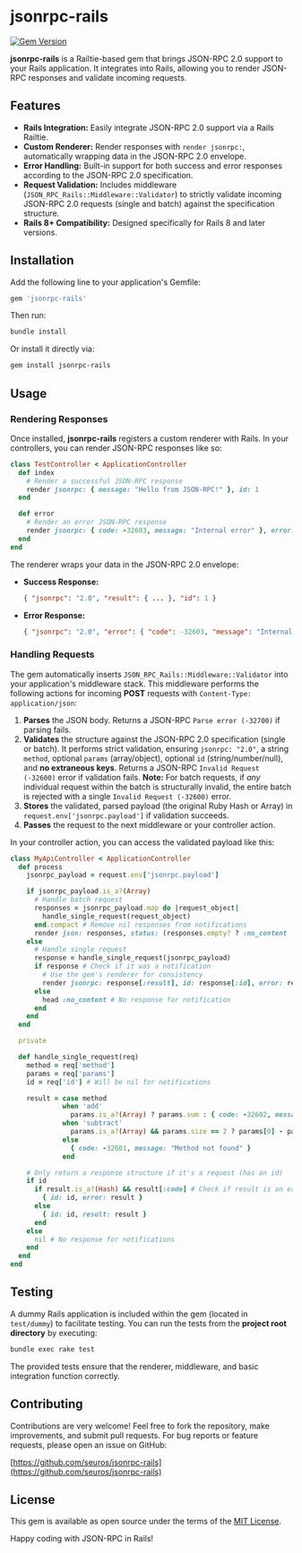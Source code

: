 # jsonrpc-rails

[![Gem Version](https://badge.fury.io/rb/jsonrpc-rails.svg)](https://badge.fury.io/rb/jsonrpc-rails)

**jsonrpc-rails** is a Railtie-based gem that brings JSON-RPC 2.0 support to your Rails application.
It integrates into Rails, allowing you to render JSON-RPC responses and validate incoming requests.

## Features

- **Rails Integration:** Easily integrate JSON-RPC 2.0 support via a Rails Railtie.
- **Custom Renderer:** Render responses with `render jsonrpc:`, automatically wrapping data in the JSON-RPC 2.0 envelope.
- **Error Handling:** Built-in support for both success and error responses according to the JSON-RPC 2.0 specification.
- **Request Validation:** Includes middleware (`JSON_RPC_Rails::Middleware::Validator`) to strictly validate incoming JSON-RPC 2.0 requests (single and batch) against the specification structure.
- **Rails 8+ Compatibility:** Designed specifically for Rails 8 and later versions.

## Installation

Add the following line to your application's Gemfile:

```ruby
gem 'jsonrpc-rails'
```

Then run:

```bash
bundle install
```

Or install it directly via:

```bash
gem install jsonrpc-rails
```

## Usage

### Rendering Responses

Once installed, **jsonrpc-rails** registers a custom renderer with Rails. 
In your controllers, you can render JSON-RPC responses like so:

```ruby
class TestController < ApplicationController
  def index
    # Render a successful JSON-RPC response
    render jsonrpc: { message: "Hello from JSON-RPC!" }, id: 1
  end

  def error
    # Render an error JSON-RPC response
    render jsonrpc: { code: -32603, message: "Internal error" }, error: true, id: 2
  end
end
```

The renderer wraps your data in the JSON-RPC 2.0 envelope:
- **Success Response:**
  ```json
  { "jsonrpc": "2.0", "result": { ... }, "id": 1 }
  ```
- **Error Response:**
  ```json
  { "jsonrpc": "2.0", "error": { "code": -32603, "message": "Internal error" }, "id": 2 }
  ```

### Handling Requests

The gem automatically inserts `JSON_RPC_Rails::Middleware::Validator` into your application's middleware stack. This middleware performs the following actions for incoming **POST** requests with `Content-Type: application/json`:

1.  **Parses** the JSON body. Returns a JSON-RPC `Parse error (-32700)` if parsing fails.
2.  **Validates** the structure against the JSON-RPC 2.0 specification (single or batch). It performs strict validation, ensuring `jsonrpc: "2.0"`, a string `method`, optional `params` (array/object), optional `id` (string/number/null), and **no extraneous keys**. Returns a JSON-RPC `Invalid Request (-32600)` error if validation fails. **Note:** For batch requests, if *any* individual request within the batch is structurally invalid, the entire batch is rejected with a single `Invalid Request (-32600)` error.
3.  **Stores** the validated, parsed payload (the original Ruby Hash or Array) in `request.env['jsonrpc.payload']` if validation succeeds.
4.  **Passes** the request to the next middleware or your controller action.

In your controller action, you can access the validated payload like this:

```ruby
class MyApiController < ApplicationController
  def process
    jsonrpc_payload = request.env['jsonrpc.payload']

    if jsonrpc_payload.is_a?(Array)
      # Handle batch request
      responses = jsonrpc_payload.map do |request_object|
        handle_single_request(request_object)
      end.compact # Remove nil responses from notifications
      render json: responses, status: (responses.empty? ? :no_content : :ok)
    else
      # Handle single request
      response = handle_single_request(jsonrpc_payload)
      if response # Check if it was a notification
        # Use the gem's renderer for consistency
        render jsonrpc: response[:result], id: response[:id], error: response.key?(:error) ? response[:error] : nil
      else
        head :no_content # No response for notification
      end
    end
  end

  private

  def handle_single_request(req)
    method = req['method']
    params = req['params']
    id = req['id'] # Will be nil for notifications

    result = case method
             when 'add'
               params.is_a?(Array) ? params.sum : { code: -32602, message: "Invalid params" }
             when 'subtract'
               params.is_a?(Array) && params.size == 2 ? params[0] - params[1] : { code: -32602, message: "Invalid params" }
             else
               { code: -32601, message: "Method not found" }
             end

    # Only return a response structure if it's a request (has an id)
    if id
      if result.is_a?(Hash) && result[:code] # Check if result is an error hash
        { id: id, error: result }
      else
        { id: id, result: result }
      end
    else
      nil # No response for notifications
    end
  end
end
```

## Testing

A dummy Rails application is included within the gem (located in `test/dummy`) to facilitate testing. You can run the tests from the **project root directory** by executing:

```bash
bundle exec rake test
```

The provided tests ensure that the renderer, middleware, and basic integration function correctly.

## Contributing

Contributions are very welcome! Feel free to fork the repository, make improvements, and submit pull requests. For bug reports or feature requests, please open an issue on GitHub:

[https://github.com/seuros/jsonrpc-rails](https://github.com/seuros/jsonrpc-rails)

## License

This gem is available as open source under the terms of the [MIT License](https://opensource.org/licenses/MIT).

Happy coding with JSON-RPC in Rails!

